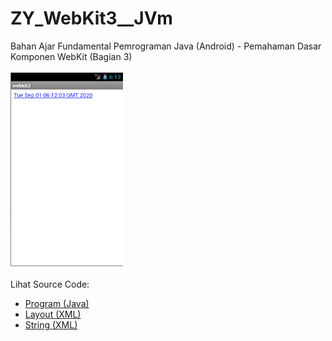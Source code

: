 # ZY_WebKit3__JVm
Bahan Ajar Fundamental Pemrograman Java (Android) - Pemahaman Dasar Komponen WebKit (Bagian 3)<br><br>
<img src="https://github.com/RizkyKhapidsyah/ZY_WebKit3__JVm/blob/master/webkit3/result/001.PNG" height=310px width=180px><br><br>
Lihat Source Code:<br>
- <a href="https://github.com/RizkyKhapidsyah/ZY_WebKit3__JVm/blob/master/webkit3/src/com/wilis/webkit3/webkit3.java">Program (Java)</a><br>
- <a href="https://github.com/RizkyKhapidsyah/ZY_WebKit3__JVm/blob/master/webkit3/res/layout/main.xml">Layout (XML)</a><br>
- <a href="https://github.com/RizkyKhapidsyah/ZY_WebKit3__JVm/blob/master/webkit3/res/values/strings.xml">String (XML)</a>

